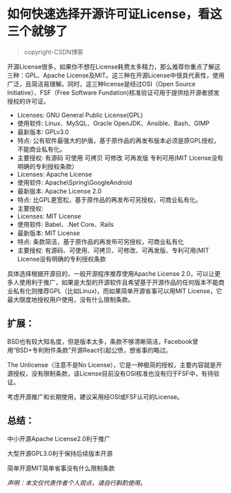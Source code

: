 # 如何快速选择开源许可证License，看这三个就够了

> copyright-CSDN博客

开源License很多，如果你不想在License耗费太多精力，那么推荐你重点了解这三种：GPL、Apache License及MIT。这三种在开源License中很具代表性，使用广泛，且简洁易理解。同时，这三种license是经过OSI（Open Source Initiative）、FSF（Free Software Fundation)核准验证可用于提供给开源者颁发授权的许可证。

- Licenses: GNU General Public License(GPL)
- 使用软件: Linux、MySQL、Oracle OpenJDK、Ansible、Bash、GIMP
- 最新版本: GPLv3.0
- 特点: 公有软件最强大的护盾，基于原作品的再发布版本必须是原GPL授权，不能商业私有化。
- 主要授权: 有源码 可使用 可拷贝 可修改 可再发版 专利可用(MIT License没有明确的专利授权条款）
- Licenses: Apache License
- 使用软件: Apache\Spring\GoogleAndroid
- 最新版本: Apache License 2.0
- 特点: 比GPL更宽松，基于原作品的再发布可另授权，可商业私有化。
- 主要授权:
- Licenses: MIT License
- 使用软件: Babel、.Net Core、Rails
- 最新版本: MIT License
- 特点: 条款简洁，基于原作品的再发布可另授权，可商业私有化
- 主要授权: 有源码、可使用、可拷贝、可修改、可再发版、专利可用(MIT License没有明确的专利授权条款

具体选择根据开源目的，一般开源程序推荐使用Apache License 2.0，可以让更多人使用利于推广，如果是大型的开源软件且希望基于开源作品的任何版本不能商业私有化则推荐GPL（比如Linux)，而如果简单开源省事可以用MIT License，它最大限度地授权用户使用，没有什么限制条款。

## 扩展：

BSD也有较大知名度，但是版本太多，条款不够清晰简洁，Facebook曾用“BSD+专利附件条款”开源React引起公愤，想省事的略过。

The Unlicense（注意不是No License），它是一种极简的授权，主要内容就是开源授权，没有限制条款，该License目前没有OSI核准也没有归于FSF中，有待验证。

考虑开源推广和长期使用，建议采用经OSI或FSF认可的License。

## 总结：

中小开源Apache License2.0利于推广

大型开源GPL3.0利于保持后续版本开源

简单开源MIT简单省事没有什么限制条款

*声明：本文仅代表作者个人观点，请自行斟酌使用。*